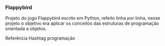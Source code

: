 <h3>Flappybird</h3>
<p>Projeto do jogo Flappybird escrito em Python, refeito linha por linha, nesse projeto o objetivo era aplicar os conceitos das estruturas de programação orientada a objetos.</p>

Referência Hashtag programação
